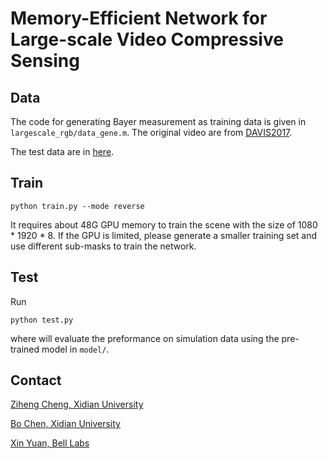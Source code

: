 # Memory-Efficient Network for Large-scale Video Compressive Sensing## DataThe code for generating Bayer measurement as training data is given in ```largescale_rgb/data_gene.m```.The original video are from [DAVIS2017](https://davischallenge.org/davis2017/code.html).The test data are in [here](https://drive.google.com/drive/folders/1sxy0SNZISG2CuBpBDFHWuQrm-jukF23e?usp=sharing).## Train```python train.py --mode reverse ```It requires about 48G GPU memory to train the scene with the size of 1080 * 1920 * 8.If the GPU is limited, please generate a smaller training set and use different sub-masks to train the network.## TestRun```python test.py```where will evaluate the preformance on simulation data using the pre-trained model in ```model/```.## Contact[Ziheng Cheng, Xidian University](mailto:zhcheng@stu.xidian.edu.cn "Ziheng Cheng, Xidian University") [Bo Chen, Xidian University](mailto:bchen@mail.xidian.edu.cn "Bo Chen, Xidian University") [Xin Yuan, Bell Labs](mailto:xyuan@bell-labs.com "Xin Yuan, Bell labs")  